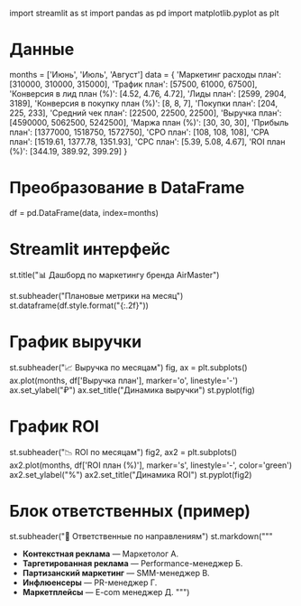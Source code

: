 import streamlit as st
import pandas as pd
import matplotlib.pyplot as plt

# Данные
months = ['Июнь', 'Июль', 'Август']
data = {
    'Маркетинг расходы план': [310000, 310000, 315000],
    'Трафик план': [57500, 61000, 67500],
    'Конверсия в лид план (%)': [4.52, 4.76, 4.72],
    'Лиды план': [2599, 2904, 3189],
    'Конверсия в покупку план (%)': [8, 8, 7],
    'Покупки план': [204, 225, 233],
    'Средний чек план': [22500, 22500, 22500],
    'Выручка план': [4590000, 5062500, 5242500],
    'Маржа план (%)': [30, 30, 30],
    'Прибыль план': [1377000, 1518750, 1572750],
    'CPO план': [108, 108, 108],
    'CPA план': [1519.61, 1377.78, 1351.93],
    'CPC план': [5.39, 5.08, 4.67],
    'ROI план (%)': [344.19, 389.92, 399.29]
}

# Преобразование в DataFrame
df = pd.DataFrame(data, index=months)

# Streamlit интерфейс
st.title("📊 Дашборд по маркетингу бренда AirMaster")

st.subheader("Плановые метрики на месяц")
st.dataframe(df.style.format("{:.2f}"))

# График выручки
st.subheader("📈 Выручка по месяцам")
fig, ax = plt.subplots()
ax.plot(months, df['Выручка план'], marker='o', linestyle='-')
ax.set_ylabel("₽")
ax.set_title("Динамика выручки")
st.pyplot(fig)

# График ROI
st.subheader("📉 ROI по месяцам")
fig2, ax2 = plt.subplots()
ax2.plot(months, df['ROI план (%)'], marker='s', linestyle='-', color='green')
ax2.set_ylabel("%")
ax2.set_title("Динамика ROI")
st.pyplot(fig2)

# Блок ответственных (пример)
st.subheader("👥 Ответственные по направлениям")
st.markdown("""
- **Контекстная реклама** — Маркетолог А.
- **Таргетированная реклама** — Performance-менеджер Б.
- **Партизанский маркетинг** — SMM-менеджер В.
- **Инфлюенсеры** — PR-менеджер Г.
- **Маркетплейсы** — E-com менеджер Д.
""")
